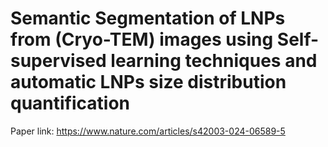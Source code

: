 # Semantic Segmentation of LNPs from (Cryo-TEM) images using Self-supervised learning techniques and automatic LNPs size distribution quantification
Paper link: https://www.nature.com/articles/s42003-024-06589-5
